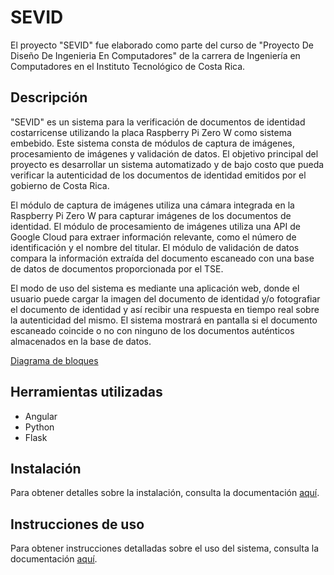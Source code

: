 # SEVID

El proyecto "SEVID" fue elaborado como parte del curso de "Proyecto De Diseño De Ingenieria En Computadores" de la carrera de Ingeniería en Computadores en el Instituto Tecnológico de Costa Rica.

## Descripción

"SEVID" es un sistema para la verificación de documentos de identidad costarricense utilizando la placa Raspberry Pi Zero W como sistema embebido. Este sistema consta de módulos de captura de imágenes, procesamiento de imágenes y validación de datos. El objetivo principal del proyecto es desarrollar un sistema automatizado y de bajo costo que pueda verificar la autenticidad de los documentos de identidad emitidos por el gobierno de Costa Rica.

El módulo de captura de imágenes utiliza una cámara integrada en la Raspberry Pi Zero W para capturar imágenes de los documentos de identidad. El módulo de procesamiento de imágenes utiliza una API de Google Cloud para extraer información relevante, como el número de identificación y el nombre del titular. El módulo de validación de datos compara la información extraída del documento escaneado con una base de datos de documentos proporcionada por el TSE. 

El modo de uso del sistema es mediante una aplicación web, donde el usuario puede cargar la imagen del documento de identidad y/o fotografiar el documento de identidad y así recibir una respuesta en tiempo real sobre la autenticidad del mismo. El sistema mostrará en pantalla si el documento escaneado coincide o no con ninguno de los documentos auténticos almacenados en la base de datos.

[Diagrama de bloques]()


## Herramientas utilizadas

-	Angular
-   Python
-   Flask

## Instalación

Para obtener detalles sobre la instalación, consulta la documentación [aquí](https://github.com/davidaqc/embsys_sevid/tree/main/documentos).

## Instrucciones de uso

Para obtener instrucciones detalladas sobre el uso del sistema, consulta la documentación [aquí](https://github.com/davidaqc/embsys_sevid/tree/main/documentos).
